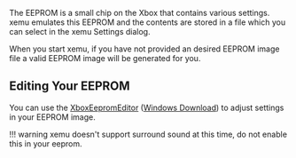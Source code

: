 The EEPROM is a small chip on the Xbox that contains various settings. xemu
emulates this EEPROM and the contents are stored in a file which you can
select in the xemu Settings dialog.

When you start xemu, if you have not provided an desired EEPROM image file a
valid EEPROM image will be generated for you.

## Editing Your EEPROM

You can use the [XboxEepromEditor](https://github.com/Ernegien/XboxEepromEditor) ([Windows Download](https://github.com/Ernegien/XboxEepromEditor/releases/latest/download/XboxEepromEditor.zip))
to adjust settings in your EEPROM image.

!!! warning
    xemu doesn't support surround sound at this time, do not enable this in your eeprom.

